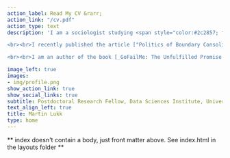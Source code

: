 ```yaml
---
action_label: Read My CV &rarr;
action_link: "/cv.pdf"
action_type: text
description: 'I am a sociologist studying <span style="color:#2c2857; font-style:italic;">politics, inequality,</span> and <span style="color:#2c2857; font-style:italic;">the internet.</span> I am particularly interested in how cultural divisions become sources of political conflict and how digital platforms enable and constrain pro-social behavior online.

<br><br>I recently published the article ["Politics of Boundary Consolidation: Income Inequality, Ethnonationalism, and Radical-Right Voting"](https://doi.org/10.1177/23780231241251714) in _Socius._

<br><br>I am an author of the book [_GoFailMe: The Unfulfilled Promise of Digital Crowdfunding_](https://www.sup.org/books/title/?id=30793) (Stanford University Press). You can find an op-ed about this research in [_The Conversation._](https://theconversation.com/what-gofundme-conceals-the-campaigns-that-fail-234336)<br><br>'

image_left: true
images:
- img/profile.png
show_action_link: true 
show_social_links: true
subtitle: Postdoctoral Research Fellow, Data Sciences Institute, University of Toronto
text_align_left: true
title: Martin Lukk
type: home
---
```


** index doesn't contain a body, just front matter above.
See index.html in the layouts folder **
